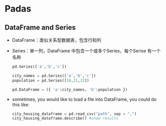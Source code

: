 # Padas

## DataFrame and Series

- DataFrame：类似关系型数据表，包含行和列

- Series：单一列，DataFrame 中包含一个或多个Series，每个Serise 有一个名称

  ```python
  pd.Series(['a','b','c'])
  ```

  ```python
  city_names = pd.Series(['a','b','c'])
  population = pd.Series([10,11,12])
  
  pd.DataFrame = ({ 'a':city_names, 'b':population })
  ```

- sometimes, you would like to load a file into DataFrame, you could do this like:

  ```python
  city_housing_dataframe = pd.read_csv("path", sep = ",")
  city_housing_dataframe.describe() #show results
  ```

  